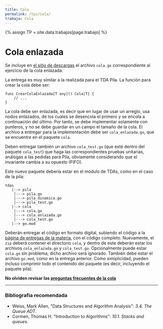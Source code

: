 ```yaml
---
title: Cola
permalink: /tps/cola/
trabajo: Cola
---
```

{% assign TP = site.data.trabajos[page.trabajo] %}

Cola enlazada
=============

Se incluye en [el sitio de descargas]({{site.skel}}) el archivo `cola.go` correspondiente al ejercicio de la cola enlazada.

La entrega es muy similar a la realizada para el TDA Pila. La función para crear la cola debe ser: 

```golang
func CrearColaEnlazada[T any]() Cola[T] {
	// ...
}
```
La cola debe ser enlazada, es decir que en lugar de usar un arreglo, usa nodos enlazados, de los cuales se desencola el primero y se encola a continuación del último. Por tanto, se debe implementar solamente con punteros, y no se debe guardar en un campo el tamaño de la cola. El archivo a entregar para la implementación debe ser `cola_enlazada.go`, que se encuentre en el paquete `cola`.

Deben entregar también un archivo `cola_test.go` (que esté dentro del paquete `cola_test`) que haga las correspondientes pruebas unitarias, análogas a las pedidas para Pila, obviamente considerando que el invariante cambia a su opuesto (FIFO).

Este nuevo paquete debería estar en el módulo de TDAs, como en el caso de la pila: 
```
tdas
   |--> pila
   	|---> pila.go
   	|---> pila_dinamica.go
   	|---> pila_test.go
   |--> cola
   	|---> cola.go
   	|---> cola_enlazada.go
   	|---> cola_test.go
   |--> go.mod
```

Deberán entregar el código en formato digital, subiendo el código a la [página de entregas de la materia]({{site.entregas}}), con el código completo. Nuevamente, el `zip` deberá contener el directorio `cola`, y dentro de este deberán estar los archivos `cola_enlazada.go` y `cola_test.go`. Opcionalmente puede estar `cola.go` sin problema; dicho archivo será ignorado. También debe estar el archivo `go.mod`, como en la entrega anterior. Como simiplicidad, pueden incluso comprimir todo el contenido del paquete (es decir, incluyendo el paquete pila). 

**No olviden revisar las [preguntas frecuentes de la cola](/algoritmos/faq/cola)**

---
### Bibliografia recomendada
* Weiss, Mark Allen, "Data Structures and Algorithm Analysis": *3.4. The Queue ADT*.
* Cormen, Thomas H. "Introduction to Algorithms": *10.1. Stacks and queues*.
